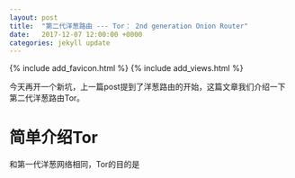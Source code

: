 ```yaml
---
layout: post
title:  "第二代洋葱路由 --- Tor： 2nd generation Onion Router"
date:   2017-12-07 12:00:00 +0000
categories: jekyll update
---
```

{% include add_favicon.html %}
{% include add_views.html %}

今天再开一个新坑，上一篇post提到了洋葱路由的开始，这篇文章我们介绍一下第二代洋葱路由Tor。

# **简单介绍Tor**

和第一代洋葱网络相同，Tor的目的是